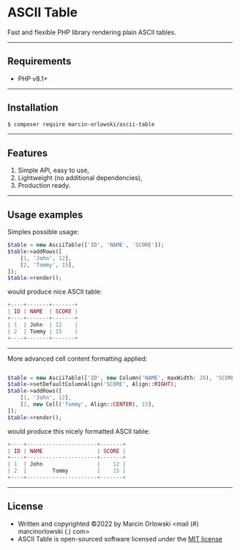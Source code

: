 # ASCII Table

Fast and flexible PHP library rendering plain ASCII tables.

---

## Requirements

* PHP v8.1+

---

## Installation

```bash
$ composer require marcin-orlowski/ascii-table
```

---

## Features

1. Simple API, easy to use,
1. Lightweight (no additional dependencies),
1. Production ready.

---

## Usage examples

Simples possible usage:

```php
$table = new AsciiTable(['ID', 'NAME', 'SCORE']);
$table->addRows([
    [1, 'John', 12],
    [2, 'Tommy', 15],
]);
$table->render();
```

would produce nice ASCII table:

```php
+----+-------+-------+
| ID | NAME  | SCORE |
+----+-------+-------+
| 1  | John  | 12    |
| 2  | Tommy | 15    |
+----+-------+-------+
```

---

More advanced cell content formatting applied:

```php

$table = new AsciiTable(['ID', new Column('NAME', maxWidth: 20), 'SCORE']);
$table->setDefaultColumnAlign('SCORE', Align::RIGHT);
$table->addRows([
    [1, 'John', 12],
    [2, new Cell('Tommy', Align::CENTER), 15],
]);
$table->render();
```

would produce this nicely formatted ASCII table:

```php
+----+----------------------+-------+
| ID | NAME                 | SCORE |
+----+----------------------+-------+
| 1  | John                 |    12 |
| 2  |        Tommy         |    15 |
+----+----------------------+-------+
```

---

## License

* Written and copyrighted &copy;2022 by Marcin Orlowski <mail (#) marcinorlowski (.) com>
* ASCII Table is open-sourced software licensed under
  the [MIT license](http://opensource.org/licenses/MIT)
